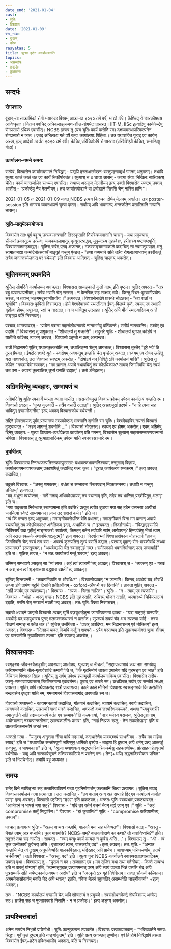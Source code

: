 ```yaml
---
date_end: '2021-01-04'
cast:
- श्रुतिः
- विश्वासः
date: '2021-01-09'
रसः_भावः:
- दुःखम्
- कोपः
rasyataa: 5
title: श्रुत्या हठेन कार्यालयगतिः
topics:
- असन्तोषः
- कुबुद्धिः
- कुभावनाः
---
```


## सन्दर्भः
### रोगप्रसारः
वूहान्-तः साक्रामिको रोगो भयानकः विश्वम् आक्रामत २०२० तमे वर्षे, भारते ऽपि। कैश्चिद् रोगवारकौषधय आविष्कृताः। किञ्च क्वचिद् अधिकसङ्क्रमण-शील-रोगभेदः प्रासरत्। IIT-M, IISc इत्यादिषु कार्यकेन्द्रेषु रोगप्रसारो ऽधिक एवासीत्। NCBS इत्यत्र तु (यत्र श्रुतिः कार्यं करोति स्म) दक्षव्यवस्थापरिकल्पनेन रोगप्रसारो न जातः। एतद् अभिलक्ष्य गते वर्षे बहवः कार्यालयाः पिहिताः। तत्र यथाशक्ति गृहाद् एव कार्यम् अस्त्व् इत्य् आदेशो ऽवर्तत २०२० तमे वर्षे। केचित् परिचितोऽपि रोगग्रस्ताः (परिवेशिह्यौ केचित्, सम्बन्धिषु गोदा)। 

### कार्यालय-गमने समयः
सत्येवं, विश्वासेन कार्यालयगमनं निषिद्धम् - यद्यपि हस्ताक्षरलेखन-वस्तुग्रहणाद्यर्थं गमनम् अनुमतम्। तथापि श्रुत्याः काले काले तत एव कार्यं चिकीर्षावर्तत। श्रुत्याश् च ४ छात्रा आसन् - काव्या श्रेयाः निखिलः सात्त्विकश् चेति। कार्यं चान्तर्जालेन साध्यम् एवासीत्। तथाप्य् असकृन् मेलनीयम् इत्य् उक्तौ विश्वासेन स्पष्टम् उक्तम् आसीत् - "प्रकोष्ठेषु नैव मेलनीयम्। तत्र कार्यालयोद्याने वा ऽत्रोद्याने मिलसि चेन् नास्ति हानिः"।

2021-01-05 तः 2021-01-09 यावत् NCBS इत्यत्र किञ्चन दीर्घम् मेलनम् अवर्तत। तत्र poster-session इति भागस्य व्यवस्थापनं श्रुत्या कृतम्। सर्वाण्य् अपि भाषणान्य् अन्तर्जालेन प्रसारितानि गम्यानि चासन्।

### श्रुति-मातृमेलनयोजना
विश्वासेन ततः पूर्वं बहून्य् उत्सवामन्त्रणानि तिरस्कृतानि तिरस्क्रियमानानि चासन् - यथा प्रकृत्यास् सीमन्तोन्नयनतुल्य उत्सवः, चम्पकमालामातुर् मृत्यूत्तरश्राद्धम्, मुकुन्दस्य गृहप्रवेशः, हरीशस्य षष्ट्यब्दपूर्तिः, विश्वासमातामहश्राद्धम्। श्रुतिस् सर्वम् एतद् अजानत्। मकरसङ्क्रमणकाले कदाचित् सा स्वमातुराग्रहम् अनु स्वमातामह्या जन्मदिनोत्सवार्थं मातृगृहं गन्तुम् ऐच्छत् - "तथा गम्यमाने सति तत्रैव रोगलक्षणाभावम् उररीकर्तुं तत्रैव जनान्तरमेलनात् परं स्थेयम्" इति विश्वास आदिशत् - श्रुतिश् चाङ्ग्य् अकरोत्।

## श्रुतिगमनम् प्रथमदिने
श्रुतिस् सोमदिने कार्यालयम् अगच्छत्। विश्वासस् सायङ्काले कुतो गतम् इति पृष्टम्। श्रुतिर् अवदत् - "तत्र बहु व्यवस्थापनीयम्। तत्रैव भवामि चेत् सरलम्। न केनचित् सह साक्षाद् भाषे। किन्तु स्थिर-दूरवाणीप्रयोगः सरलः, न तावज् जङ्गमदूरवाणीप्रयोगः।" इत्यवदत्। विश्वासेनाक्षेपे प्रारब्धे सोदतरत् - "तव वार्तां न श्रुणोमि"। विश्वासः कुपितो निरगच्छत्। होमे वैश्वदेवारम्भे स्थालीदान ईषद्-विलम्बे कृते, स्वयम् एव स्थालीं गृहीत्वा होमम् अपूरयत्, रक्षां च नाददात्। न च भाषितुम् उदसहत। श्रुतिर् अपि मौनं स्थाल्यादिकम् अन्ते सङ्गृह्य बलिं निरनयत्।

पश्चाद् आगत्यावदत् - "प्रायेण च्छात्रा महासंशोधनालये नानाभागेषु वर्तिष्यन्ते। समीपं नागच्छन्ति। उच्चैर् एव वदामि।" विश्वासस् तु प्रागुक्तात् - "शौचालयं तु गच्छसि"। तदुत्तरे श्रुतिः - शौचालयं युगपत् कोऽपि न यातीति कञ्चिद् व्याजम् अवदत्। विश्वासो ऽतृप्तो न प्रत्य् अस्पन्दत।

रात्रौ निद्रासमये श्रुतिर् यथासकृत्करोति स्म, तथालिङ्ग्य शेतुम् आगच्छत्। विश्वासस् तूच्चैर् "दूरे भवे"ति दूरम् प्रैषयत्। ईषद्रोदनशब्दे श्रुते - स्वदोषम् अवगन्तुम् इच्छसि चेत् पृच्छेत्य् अवदत्। स्वयम् एव दोषम् ऊहितुं यदा नाशक्नोत्, तदा विश्वासः स्पष्ट्य् अकरोत् - "दोषोऽयं यन् निषिद्धे ऽपि कार्यालयं यासि"। श्रुतिस् तु कोपेन "गच्छाम्येवे"त्यवदत्। "मम प्राणान् अपाये स्थापयितुं तव कोऽधिकारः? तावज् जिगमिषसि चेत् स्वयं तत्र वस - अवश्यं कुलपतिस् तुभ्यं वसतिं दद्यात्"। ततो ऽनिद्रताम्।

## अग्रिमदिनेषु व्यवहारः, सम्भाषणं च
अग्रिमदिनेषु श्रुतिः स्वकार्ये व्यस्ता व्याग्रा चासीत्। ससन्तोषमुखं विश्वासक्रोधम् उपेक्ष्य कार्यालयं गच्छति स्म। विश्वासो ऽवदत् - "पृच्छ कुलपतिं - तत्रैव वसतिं दद्यात्"। श्रुतिर् असह्यमुखं प्रदर्श्य - "न हि त्वया सह भाषितुम् इच्छामीदानीम्" इत्य् अवदद् विश्वासक्रोधं वर्धयन्ती।

तद्दिने होमसमयात् पूर्वम् प्रत्यागत्य स्वप्रकोष्ठाद् भाषणानि शृणोति स्म श्रुतिः। वैश्वदेवहविर् नयन्तं विश्वासं दृष्ट्वावदत् - "अहम् आगन्तुं शक्नोमि …"। विश्वासो नोदतरत्। स्वयम् एव होमम् अकरोत्। एवम् अग्रिमेषु दिनेषु व्यवहारः - श्रुत्या विश्वास-व्यथोपेक्षया कार्यालम् प्रति गमनम्, विश्वासेन श्रुत्यास् सहाससम्भाषणयत्नानां चोपेक्षा। विश्वासस् तु श्रुत्याह्वानादिकम् उपेक्ष्य याति स्वनगरसञ्चारे स्म। 

### दुर्भाषीतम्
श्रुतिः विश्वासस्य  स्निग्धजल्पतिरस्कारपुरस्सर-यथावश्कभाषणनिश्चयम् तन्मुखाद् विज्ञाय, कार्यालयगमनावश्यकताम् प्रकाशयितुं कदाचिद् यत्नः कृतः। "दूरात् कार्यकरणं श्रमकरम्।" इत्य् अवदत् कदाचित्। 

तदुत्तरे विश्वासः - "अस्तु श्रमकरम्। वर्धतां च सम्भावना स्थिरपदान् निष्कासनस्य। तथापि न गन्तुम् उचितम्" इत्यवदत्।  
"यद् अधुना त्वयोक्तम् - मार्गे गताव् अधिकोऽपायस् तत्र स्थानाद् इति, तदेव तव भ्रान्तिम् प्रदर्शयितुम् अलम्" इति च।  
"मया यदृच्छया निर्बन्धास् स्थाप्यमाना इति वदसि? प्रत्युत त्वयैव दुष्टया मया सह हठेन वसन्त्या अत्पीडां जनयित्वा स्वेष्टं साध्यमानम्।त्यज तद् राक्षसं कर्म।" इति च।  
"त्वं किं मन्यस इत्य् अमुख्यम्। ममाङ्गीकारोऽस्ति वेति प्रधानम्। ममाङ्गीकारं विना मम प्राणान् अपाये स्थापयितुं तव कोऽधिकारः? अनैतिकम् इदम्, अधार्मिकं च।" इत्यवदत्। निदर्शनार्थम् - "विद्यागृहसमीपे निर्विषसर्पं यदा गृहीतुं नाङ्ग्यकरोः सर्पालये, किमहम् बलेन तवोपरि सर्पम् आरोपयम्? हिमपर्वतेषु भीतां त्वाम् अपि स्खलनफलके स्थापयित्वाऽनुदम्?" इत्य् अवदत्। निदर्शनाभ्यां विश्वासाक्षेपस्य चोत्तरदाने  "तावज् जिगमिषसि चेत् स्वयं तत्र वस - अवश्यं कुलपतिस् तुभ्यं वसतिं दद्यात्। पश्चाद् वूहान्-रोग-वारकौषधिं लब्ध्वा प्रत्यागच्छ" इत्यसूचयत्। "अथवेच्छसि चेत् स्वमातृगृहं गच्छ। समीपकाले भवननिर्माणात् परम् प्रत्यायाहि" इति च। श्रुतिस् तावत् - "न ततः कार्यालयं गन्तुं शक्यम्" इत्य् अवदत्।

 तस्मिन् सम्भाषणे ऽसकृत् सा "मां त्यज। अहं त्वां त्यजामी"त्य् अवदत्। विश्वासश् च - "त्यक्तम् एव - गच्छ! न कश् चन त्वां शृङ्खलया बद्ध्वात्र रक्षती"त्य् अवदत्। 

श्रुतिश् चिन्तयन्ती - "कदागमिष्यति स औषधिः?"। विश्वासोऽवदत् "न जानामि। किन्त्व् अवधेयं यद् औषधिं लब्ध्वा ऽपि प्रायेण बहूनि दिनानि प्रतीक्षणीयम् - oxford-औषध्यै २२ दिनानि"। तावता श्रुतिर् अवदत् - "तर्हि कार्यम् एव त्यक्तव्यम्।" विश्वासः - "त्यज - चिन्ता नास्ति"। श्रुतिः - "न - त्वाम् एव त्यजामि"। विश्वासः - "ओहो - अस्तु गच्छ। NCBS इति गृहं ददाति, रुचिरम् भोजनं ददाति, अस्वास्थ्ये चिकित्सालयं ददाति, मरसि चेत् स्मशानं नयती"त्य् अवदत्। ततः श्रुतिः खिन्ना निरगच्छत्। 

तद्रात्रौ ४वादने जागृतो विश्वासो ऽवदत् श्रुतिं वज्रयुध्महेतुना जागरिष्यमाणां ज्ञात्वा - "यदा मातृगृहं यास्यसि, अवधेहि यद् वज्रयुध्मस्य पुनर् मलमल्लकधारणं न प्रारभेत। सुप्रत्ययं शक्यं चेद् अत्र त्यक्त्वा याहि - तस्य शिक्षणं सम्यङ् न वर्तेत तत्र।" श्रुतिस् तर्जयित्वा - "प्रातर् अवदिष्यः, मम निद्रानाशनम् एवं नोचितम्" इत्य् अवदत्। विश्वासः - "दिनद्वयं यावत् किमपि कर्तुं न शक्यते - ऽत्रैव वस्तव्यम् इति सुप्रत्ययायोक्तं श्रुत्वा शीघ्रम् एव यास्यसीति मुख्यविचारा उक्ता" इति स्पष्ट्य् अकरोत् ।

## विश्वासभावाः
स्वगृहस्थ-जीवनस्यैतादृशीम् अवस्थाम् आलोक्य, श्रुत्याश् च नीचतां, "सद्दाम्पत्याभावे कथं नाम सम्भवेयुः करिष्यमाणानि चौल-गृहप्रवेशादि कर्माणी"ति च, "किं गृहनिर्माणे तावता प्रयासेण यदि गृहभङ्ग एव जात" इति विचिन्त्य विश्वासः खिन्नः। श्रुतिस् तु सर्वम् उपेक्ष्य हसन्मुखी कार्यालयगामिन्य् एवासीत्। विश्वासेन तदीय-फल्गु-सम्भाषणप्रयासास् तिरस्क्रिमाणा एवावर्तन्त। पुत्राव् एव भाषते स्म। कथञ्चित् तयोर् एव सन्तोषं लब्धम् प्रायतत। श्रुतिर् अपि तथैवाकरोद् रात्रौ प्रत्यागत्य। काले काले मौनिनो विश्वासः स्वसङ्गणके किं करोतीति मन्दहासेन दृष्ट्वा याति स्म, गमनागमने विश्वासमार्गाद् अवपतति स्म च।

विश्वासो व्यथाप्लवे - कार्यमग्नतायां कदाचित्, गीतगाने कदाचित्, व्यायामे कदाचित्, स्वापे कदाचिन्, मन्त्रवचने कदाचित्, उन्नतचरित्राणां मनने कदाचित्, अवरपक्षे वध्वन्तरपरिणयकल्पने, अथवा "स्वपुत्रशरीरे ममानुवर्तने सति तद्दाम्पत्यजये वर्तत एव सम्भावने"ति कल्पनायां, "नात्र धर्मस्य पराजयः, श्रुतिसदृशानाम् अयोग्यानाम् नश्यत्सन्ततीनाम् एवाल्पकालीनः प्रभाव" इति, "नाहं निःप्रजः खलु - तेन सफलोऽहम्" इति च तात्कालिकसन्तोषं लभते स्म। 

अन्ततो गत्वा - "यादृश्य् अनुत्तमा नीचा वापि मद्भार्या, तदाधारेणैव यावच्छक्यं साधनीयम् - तत्रैव मम महिमा स्याद्" इति च "यथाशक्ति सन्तोषपूर्णो जयिष्णुर् धार्मिको दृश्येय - तादृशा हि दुष्टान् अपि धर्मम् प्रत्य् आक्रष्टुं शक्नुयुः, न भाषणकारा" इति च, "श्रुत्या यथाशक्त्य् अदुष्टपारिवारिककर्मसु सहकरणीयम्, प्रोत्साहनार्हप्रवृत्तयो वर्धनीयाः - यद्य् अपि सत्कार्यसूचने तत्तिरस्कारिण्यै न प्रसरेन् मनः। तेन(+अपि) तद्धनादिस्वीकार उचित" इति च निरचिनोत्। तथापि बहु अव्यथत। 

## समयः
शनेर् दिने स्वपितृभ्यां सह कजारियाविपणं गत्वा गृहनिर्माणार्थम् फलकानि चित्वा प्रत्यागतः। श्रुतिस् तावद् विश्वासकार्यालयं गत्वा प्रत्यागता। तदा कदाचित् - "तव वार्ताम् अन्व् अहं सप्ताहे द्विर् एव कार्यालयं यामीतः परम्" इत्य् अवदत्। विश्वासो ऽतृप्तिम् "हऽऽ" इति प्राकटयत्। अन्ततः श्रुतिः स्वव्यथाम् प्रकट्यावदत् - "आजीवनं न भाषसे मया सह?" विश्वासः - "यदि तव वर्तनं वचनं चैवम् तर्ह्य् एवम् एव।" श्रुतिः - "अहं compromise कर्तुं सिद्धास्मि।" विश्वासः - "ह! कुत्रासि?" श्रुतिः - "compromise करिष्यामीत्य् उक्तम्"।

पश्चात् प्रत्यागत्य श्रुतिः - "अहम् अन्यत्र गच्छामि, बालकौ मया सह भविष्यतः"। विश्वासो वदत् - "अस्तु - नैवाहं त्वाम् अत्र बध्नामि। कुत्र यास्यसि? NCBS-अम्? बालकशिक्षणे का कथा? तौ नाशयिष्यसि?" इति। तदुत्तरं तया सह नासीत्। सावदत् - "त्वम् पत्युः कार्यं सम्यङ् न कुर्वन्न् असि …"। विश्वासस् तु - "ओ - त्वं कुत्र पत्नीकार्यं कुर्वन्त्य् असि। वृथाजल्पं त्यज, बालकयोर् वद" +इत्य् अवदत्। ततः श्रुतिः - "अन्यत्र गच्छामि चेत् त्वं दुःखम् अनुभविष्यसि बालकविरहात्, मद्विरहाद् अपि प्रायेण। आवाभ्याम् परिष्करणीयं, तदर्थं चर्चनीयम्"। ततो विश्वासः - "अस्तु, वद" इति। श्रुत्या पुनः NCBS-कार्यालये स्वास्थरक्षाप्रयासादिकम् उक्तम् वृथा। विश्वासस् तु - "पुराणं न वद। तज्ज्ञातम् एव। मम तृप्तिर् यथा तथा वर्तनीयम् - किन्ते सम्बन्ध इति न वाक्तुं योग्यम्" इति, "त्वन्मातृगृहात् प्रत्यागमनात् परम् अपि स्वयं पक्त्वा भिन्नं वससि चेद् अपि पुत्रसम्पर्के सति यथेष्टकार्यालयगमन आक्षेप" इति च "त्वत्कृते ऽत्र गृहं निवेशितम्। तावत् सौकर्यं कल्पितम्। अगमनेनासौकर्यम् भवति चेद् अपि भवत्व्" इतति, "विना मेलनं सुप्रगतिर् असम्भवेति नाङ्गीकार्या" +इत्य् अवदत्। 

ततः - "NCBS कार्यालयं गच्छामि चेद् अपि शौचालयं न प्रयुञ्जे। स्वसंशोधनकेन्द्रे नोपविशाम्य् अन्यैस् सह। छात्रैस् सह च मुक्तावकाशे मिलामि - न च प्रकोष्ठ।" इत्य् अङ्ग्य् अकरोत्।

## प्रायश्चित्तवार्ता
अनेन समयेन निभृतौ प्रायेणोभौ। श्रुतिः फल्गुजल्पन उपावर्तत। विश्वासः प्रत्याख्यातवान् - "भविष्यवर्तने समयः सिद्धः। पूर्वं कृतं दुष्टम् इति नाङ्गीकृतम्" इति। श्रुतिः प्रत्य् अगच्छत् तूष्णीम्। एवं हि होमे निषिद्धापि हसता विश्वासेन ईषद्+हठेन हविःस्थालीम् अददात्, बलिं च निरनयत्।

